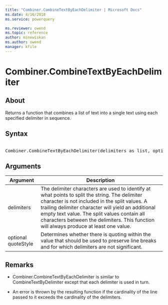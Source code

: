 ```yaml
---
title: "Combiner.CombineTextByEachDelimiter | Microsoft Docs"
ms.date: 4/16/2018
ms.service: powerquery

ms.reviewer: owend
ms.topic: reference
author: minewiskan
ms.author: owend
manager: kfile
---
```

# Combiner.CombineTextByEachDelimiter

  
## About  
Returns a function that combines a list of text into a single text using each specified delimiter in sequence.  
  
## Syntax

<pre>  
Combiner.CombineTextByEachDelimiter(delimiters as list, optional quoteStyle as number) as function  
</pre>  
  
## Arguments  
  
|Argument|Description|  
|------------|---------------|  
|delimiters|The delimiter characters are used to identify at what points to split the string.  The delimiter character is not included in the split values.  A trailing delimiter character will yield an additional empty text value.  The split values contain all characters between the delimiters.  This function will always produce at least one value.|  
|optional quoteStyle|Determines whether there is quoting within the value that should be used to preserve line breaks and for which delimiters are not significant.|  
  
## <a name="__toc360789938"></a>Remarks  
  
-   Combiner.CombineTextByEachDelimiter is similar to CombineTextByDelimiter except that each delimiter is used in turn.  
  
-   An error is thrown by the resulting function if the cardinality of the line passed to it exceeds the cardinality of the delimiters.  
  
